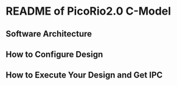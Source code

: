 # README of PicoRio2.0 C-Model

## Software Architecture

## How to Configure Design

## How to Execute Your Design and Get IPC